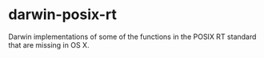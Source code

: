 darwin-posix-rt
===============

Darwin implementations of some of the functions in the POSIX RT standard that are missing in OS X. 
